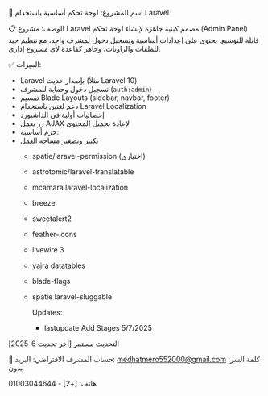 🧱 اسم المشروع: لوحة تحكم أساسية باستخدام Laravel

📋 الوصف:
مشروع Laravel مصمم كبنية جاهزة لإنشاء لوحة تحكم (Admin Panel) قابلة للتوسيع. يحتوي على إعدادات أساسية وتسجيل دخول لمشرف واحد، مع تنظيم جيد للملفات والراوتات، وجاهز كقاعدة لأي مشروع إداري.

✅ الميزات:
- Laravel بإصدار حديث (مثلاً Laravel 10)
- تسجيل دخول وحماية للمشرف (`auth:admin`)
- تقسيم Blade Layouts (sidebar, navbar, footer)
- دعم لغتين باستخدام Laravel Localization
- إحصائيات أولية في الداشبورد
- زر يعمل AJAX لإعادة تحميل المحتوى
- حزم أساسية:
- تكبير وتصغير مساحه العمل
  - spatie/laravel-permission (اختياري)
  - astrotomic/laravel-translatable
  - mcamara laravel-localization
  -  breeze
  - sweetalert2
  - feather-icons
  - livewire 3
  - yajra datatables
  - blade-flags
  - spatie laravel-sluggable


     Updates:
    - lastupdate Add Stages 5/7/2025 
    
التحديث مستمر [أخر تحديث 6-2025]

🔐 حساب المشرف الافتراضي:
البريد: medhatmero552000@gmail.com 
كلمة السر: بدون

هاتف: [+2] - 01003044644


